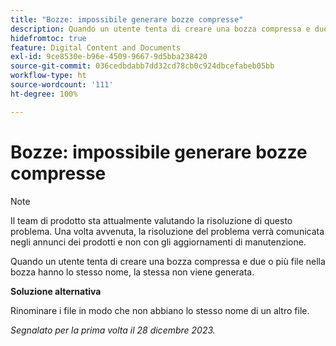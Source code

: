 ```yaml
---
title: "Bozze: impossibile generare bozze compresse"
description: Quando un utente tenta di creare una bozza compressa e due o più file nella bozza hanno lo stesso nome, la stessa non viene generata.
hidefromtoc: true
feature: Digital Content and Documents
exl-id: 9ce8530e-b96e-4509-9667-9d5bba238420
source-git-commit: 036cedbdabb7dd32cd78cb0c924dbcefabeb05bb
workflow-type: ht
source-wordcount: '111'
ht-degree: 100%

---
```


# Bozze: impossibile generare bozze compresse

<!--WF and WFP TOCs-->

>[!NOTE]
>
>Il team di prodotto sta attualmente valutando la risoluzione di questo problema. Una volta avvenuta, la risoluzione del problema verrà comunicata negli annunci dei prodotti e non con gli aggiornamenti di manutenzione.

Quando un utente tenta di creare una bozza compressa e due o più file nella bozza hanno lo stesso nome, la stessa non viene generata.

**Soluzione alternativa**

Rinominare i file in modo che non abbiano lo stesso nome di un altro file.

_Segnalato per la prima volta il 28 dicembre 2023._
